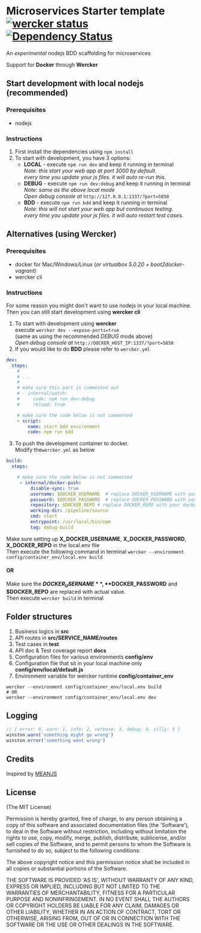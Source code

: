 # Microservices Starter template [![wercker status](https://app.wercker.com/status/3990bf39fc888c44f5cd6821df712c87/s "wercker status")](https://app.wercker.com/project/bykey/3990bf39fc888c44f5cd6821df712c87) [![Dependency Status](https://gemnasium.com/badges/github.com/axnux/template-svc.svg)](https://gemnasium.com/github.com/axnux/template-svc)

An *experimental* nodejs BDD scaffolding for microservices

Support for **Docker** through **Wercker**

## Start development with local nodejs (recommended)
### Prerequisites  
- nodejs  

### Instructions  
1. First install the dependencies using `npm install`  
2. To start with development, you have 3 options:  
   - **LOCAL** - execute `npm run dev` and keep it running in terminal  
       *Note: this start your web app at port 3000 by default.*  
       *every time you update your js files. it will auto re-run this.*  
   - **DEBUG** - execute `npm run dev:debug` and keep it running in terminal  
       *Note: same as the above local mode*  
       *Open debug console at* `http://127.0.0.1:1337/?port=5858`  
   - **BDD** - execute `npm run bdd` and keep it running in terminal  
       *Note: this will not start your web app but continuous testing.*  
       *every time you update your js files. it will auto restart test cases.*  

## Alternatives (using Wercker)
### Prerequisites  
- docker for Mac/Windows/Linux (*or virtualbox 5.0.20 + boot2docker-vagrant*)  
- wercker cli  

### Instructions  
For some reason you might don't want to use nodejs in your local machine.   
Then you can still start development using **wercker cli**  
1. To start with development using **wercker**  
    execute `wercker dev --expose-ports=true`   
     (same as using the recommended *DEBUG* mode above)    
     *Open debug console at* `http://DOCKER_HOST_IP:1337/?port=5858`   
2. If you would like to do **BDD** please refer to `wercker.yml`  

```yml
dev:
  steps:
    #
    # ...
    #
    # make sure this part is commented out
    # - internal/watch:
    #     code: npm run dev:debug
    #     reload: true

    # make sure the code below is not commented
    - script:
        name: start bdd environment
        code: npm run bdd
```

3. To push the development container to docker.  
    Modify the`wercker.yml` as below  

```yml
build:
  steps:

    # make sure the code below is not commented  
     - internal/docker-push:
         disable-sync: true
         username: $DOCKER_USERNAME  # replace DOCKER_USERNAME with your docker hub user name
         password: $DOCKER_PASSWORD  # replace DOCKER_PASSWORD with your docker hub password
         repository: $DOCKER_REPO # replace DOCKER_REPO with your docker hub registries name. eg: axnux/media-svc
         working-dir: /pipeline/source
         cmd: start
         entrypoint: /usr/local/bin/npm
         tag: debug-build
```

Make sure setting up **X_DOCKER_USERNAME**, **X_DOCKER_PASSWORD**, **X_DOCKER_REPO** in the local.env file  
Then execute the following command in terminal
`wercker --environment config/container_env/local.env build`  
#### OR  
Make sure the **$DOCKER_USERNAME**, **$DOCKER_PASSWORD** and **$DOCKER_REPO** are replaced with actual value.  
Then execute `wercker build` in terminal  


## Folder structures
1. Business logics in **src**  
2. API routes in **src/SERVICE_NAME/routes**   
3. Test cases in **test**  
4. API doc & Test coverage report **docs**  
5. Configuration files for various environments **config/env**  
6. Configuration file that sit in your local machine only **config/env/local/default.js**  
7. Environment variable for wercker runtime **config/container_env**  

```shell
wercker --environment config/container_env/local.env build
# OR
wercker --environment config/container_env/local.env dev
```


## Logging

```js
// { error: 0, warn: 1, info: 2, verbose: 3, debug: 4, silly: 5 }
winston.warn('something might go wrong')
winston.error('something went wrong')
```


## Credits
Inspired by [MEANJS](https://github.com/meanjs/mean/)

## License
(The MIT License)

Permission is hereby granted, free of charge, to any person obtaining
a copy of this software and associated documentation files (the
'Software'), to deal in the Software without restriction, including
without limitation the rights to use, copy, modify, merge, publish,
distribute, sublicense, and/or sell copies of the Software, and to
permit persons to whom the Software is furnished to do so, subject to
the following conditions:

The above copyright notice and this permission notice shall be
included in all copies or substantial portions of the Software.

THE SOFTWARE IS PROVIDED 'AS IS', WITHOUT WARRANTY OF ANY KIND,
EXPRESS OR IMPLIED, INCLUDING BUT NOT LIMITED TO THE WARRANTIES OF
MERCHANTABILITY, FITNESS FOR A PARTICULAR PURPOSE AND NONINFRINGEMENT.
IN NO EVENT SHALL THE AUTHORS OR COPYRIGHT HOLDERS BE LIABLE FOR ANY
CLAIM, DAMAGES OR OTHER LIABILITY, WHETHER IN AN ACTION OF CONTRACT,
TORT OR OTHERWISE, ARISING FROM, OUT OF OR IN CONNECTION WITH THE
SOFTWARE OR THE USE OR OTHER DEALINGS IN THE SOFTWARE.
